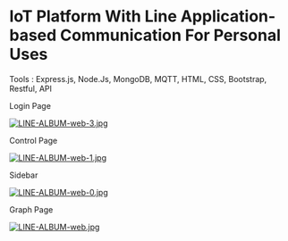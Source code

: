 # IoT Platform With Line Application-based Communication For Personal Uses

Tools : Express.js, Node.Js, MongoDB, MQTT, HTML, CSS, Bootstrap, Restful, API

Login Page

[![LINE-ALBUM-web-3.jpg](https://i.postimg.cc/cCwcjVNk/LINE-ALBUM-web-3.jpg)](https://postimg.cc/XBNFB1q9)

Control Page

[![LINE-ALBUM-web-1.jpg](https://i.postimg.cc/Dz44B1hB/LINE-ALBUM-web-1.jpg)](https://postimg.cc/QBsMM9HT)

Sidebar

[![LINE-ALBUM-web-0.jpg](https://i.postimg.cc/8kdHDgvN/LINE-ALBUM-web-0.jpg)](https://postimg.cc/8s5WB3w0)

Graph Page

[![LINE-ALBUM-web.jpg](https://i.postimg.cc/1zZXy2w1/LINE-ALBUM-web.jpg)](https://postimg.cc/HrBd2S66)
